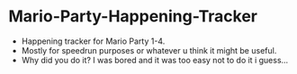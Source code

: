 # Mario-Party-Happening-Tracker
* Happening tracker for Mario Party 1-4.
* Mostly for speedrun purposes or whatever u think it might be useful.
* Why did you do it? I was bored and it was too easy not to do it i guess...
